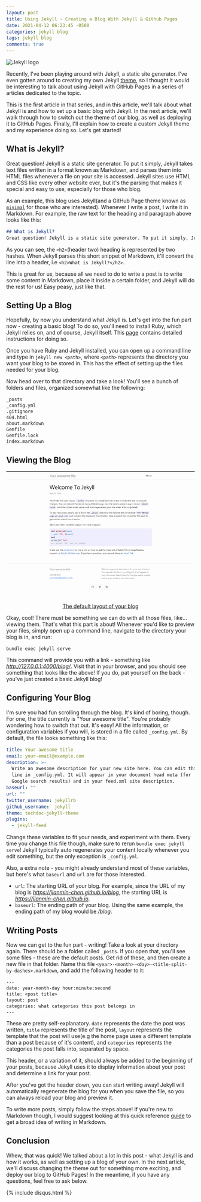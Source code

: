 ```yaml
---
layout: post
title: Using Jekyll ~ Creating a Blog With Jekyll & Github Pages
date: 2021-04-12 06:23:45 -0500
categories: jekyll blog
tags: jekyll blog
comments: true
---
```

<img src="https://repository-images.githubusercontent.com/65252/f2b7c780-70b6-11e9-85d2-f4bda8708a2d" alt="Jekyll logo" style="display: block; margin: 0 auto;">

Recently, I've been playing around with Jekyll, a static site generator. I've even gotten around to creating my own Jekyll [theme](https://github.com/jianmin-chen/techdoc), so I thought it would be interesting to talk about using Jekyll with GitHub Pages in a series of articles dedicated to the topic.

This is the first article in that series, and in this article, we'll talk about what Jekyll is and how to set up a basic blog with Jekyll. In the next article, we'll walk through how to switch out the theme of our blog, as well as deploying it to GitHub Pages. Finally, I'll explain how to create a custom Jekyll theme and my experience doing so. Let's get started!

## What is Jekyll?
Great question! Jekyll is a static site generator. To put it simply, Jekyll takes text files written in a format known as Markdown, and parses them into HTML files whenever a file on your site is accessed. Jekyll sites use HTML and CSS like every other website ever, but it's the parsing that makes it special and easy to use, especially for those who blog.

As an example, this blog uses Jekyll(and a GitHub Page theme known as [`minimal`](https://github.com/pages-themes/minimal) for those who are interested). Whenever I write a post, I write it in Markdown. For example, the raw text for the heading and paragraph above looks like this:
~~~markdown
## What is Jekyll?
Great question! Jekyll is a static site generator. To put it simply, Jekyll takes text files written in a format known as Markdown, and parses them into HTML files whenever a file on your site is accessed. Jekyll sites use HTML and CSS like every other website ever, but it's the parsing that makes it special and easy to use, especially for those who blog.
~~~
As you can see, the `<h2>`(header two) heading is represented by two hashes. When Jekyll parses this short snippet of Markdown, it'll convert the line into a header, i.e `<h2>What is Jekyll?</h2>`.

This is great for us, because all we need to do to write a post is to write some content in Markdown, place it inside a certain folder, and Jekyll will do the rest for us! Easy peasy, just like that.

## Setting Up a Blog
Hopefully, by now you understand what Jekyll is. Let's get into the fun part now - creating a basic blog! To do so, you'll need to install Ruby, which Jekyll relies on, and of course, Jekyll itself. This [page](https://jekyllrb.com/docs/installation/) contains detailed instructions for doing so.

Once you have Ruby and Jekyll installed, you can open up a command line and type in `jekyll new <path>`, where `<path>` represents the directory you want your blog to be stored in. This has the effect of setting up the files needed for your blog.

Now head over to that directory and take a look! You'll see a bunch of folders and files, organized somewhat like the following:
~~~
_posts
_config.yml
.gitignore
404.html
about.markdown
Gemfile
Gemfile.lock
index.markdown
~~~

## Viewing the Blog
<img src="https://raw.githubusercontent.com/jekyll/minima/master/screenshot.png" alt="Minima theme" style="display: block; margin: 0 auto;">
<a href="https://github.com/jekyll/minima" style="display: block; margin-top: 25px; text-align: center; width: 100%;">The default layout of your blog</a>

Okay, cool! There must be something we can do with all those files, like... viewing them. That's what this part is about! Whenever you'd like to preview your files, simply open up a command line, navigate to the directory your blog is in, and run:
~~~
bundle exec jekyll serve
~~~
This command will provide you with a link - something like *http://127.0.0.1:4000/blog/*. Visit that in your browser, and you should see something that looks like the above! If you do, pat yourself on the back - you've just created a basic Jekyll blog!

## Configuring Your Blog
I'm sure you had fun scrolling through the blog. It's kind of boring, though. For one, the title currently is "Your awesome title". You're probably wondering how to switch that out. It's easy! All the information, or configuration variables if you will, is stored in a file called `_config.yml`. By default, the file looks something like this:
~~~yml
title: Your awesome title
email: your-email@example.com
description: >-
  Write an awesome description for your new site here. You can edit this
  line in _config.yml. It will appear in your document head meta (for
  Google search results) and in your feed.xml site description.
baseurl: ""
url: ""
twitter_username: jekyllrb
github_username:  jekyll
theme: techdoc-jekyll-theme
plugins:
  - jekyll-feed
~~~
Change these variables to fit your needs, and experiment with them. Every time you change this file though, make sure to rerun `bundle exec jekyll serve`! Jekyll typically auto regenerates your content locally whenever you edit something, but the only exception is `_config.yml`.

Also, a extra note - you might already understand most of these variables, but here's what `baseurl` and `url` are for those interested.
* `url`: The starting URL of your blog. For example, since the URL of my blog is *https://jianmin-chen.github.io/blog*, the starting URL is *https://jianmin-chen.github.io*.
* `baseurl`: The ending path of your blog. Using the same example, the ending path of my blog would be */blog*.

## Writing Posts
Now we can get to the fun part - writing! Take a look at your directory again. There should be a folder called `_posts`. If you open that, you'll see some files - these are the default posts. Get rid of these, and then create a new file in that folder. Name this file `<year>-<month>-<day>-<title-split-by-dashes>.markdown`, and add the following header to it:
~~~
---
date: year-month-day hour:minute:second
title: <post title>
layout: post
categories: what categories this post belongs in
---
~~~
These are pretty self-explanatory. `date` represents the date the post was written, `title` represents the title of the post, `layout` represents the template that the post will use(e.g the home page uses a different template than a post because of it's content), and `categories` represents the categories the post falls into, separated by space.

This header, or a variation of it, should always be added to the beginning of your posts, because Jekyll uses it to display information about your post and determine a link for your post.

After you've got the header down, you can start writing away! Jekyll will automatically regenerate the blog for you when you save the file, so you can always reload your blog and preview it.

To write more posts, simply follow the steps above! If you're new to Markdown though, I would suggest looking at this quick reference [guide](https://kramdown.gettalong.org/quickref.html) to get a broad idea of writing in Markdown.

## Conclusion
Whew, that was quick! We talked about a lot in this post - what Jekyll is and how it works, as well as setting up a blog of your own. In the next article, we'll discuss changing the theme out for something more exciting, and deploy our blog to GitHub Pages! In the meantime, if you have any questions, feel free to ask below.

{% include disqus.html %}
